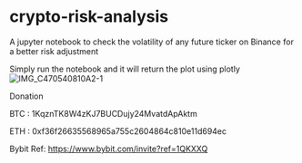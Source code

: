 # crypto-risk-analysis
A jupyter notebook to check the volatility of any future ticker on Binance for a better risk adjustment

Simply run the notebook and it will return the plot using plotly
![IMG_C470540810A2-1](https://user-images.githubusercontent.com/103450613/174138400-4f025cbd-823c-45e8-8a67-f56b4f85be06.JPEG)

Donation

BTC : 1KqznTK8W4zKJ7BUCDujy24MvatdApAktm

ETH : 0xf36f26635568965a755c2604864c810e11d694ec

Bybit Ref: https://www.bybit.com/invite?ref=1QKXXQ

